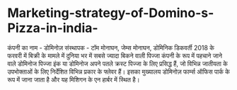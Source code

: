 # Marketing-strategy-of-Domino-s-Pizza-in-india-
कंपनी का नाम - डोमिनोज़ संस्थापक - टॉम मोनाघन, जेम्स मोनाघन, डोमिनिक डिकवर्ती  2018 के फरवरी में बिक्री के मामले में दुनिया भर में सबसे ज्यादा बिकने वाली पिज्जा कंपनी के रूप में पहचाने जाने वाले डोमिनोज पिज्जा इंक या डोमिनोज अपने पतले क्रस्ट पिज्जा के लिए प्रसिद्ध हैं, जो विभिन्न जातीयता के उपभोक्ताओं के लिए निर्देशित विभिन्न प्रकार के फ्लेवर हैं। इसका मुख्यालय डोमिनोज़ फार्म्स ऑफिस पार्क के रूप में जाना जाता है और यह मिशिगन के एन हार्बर में स्थित है।
